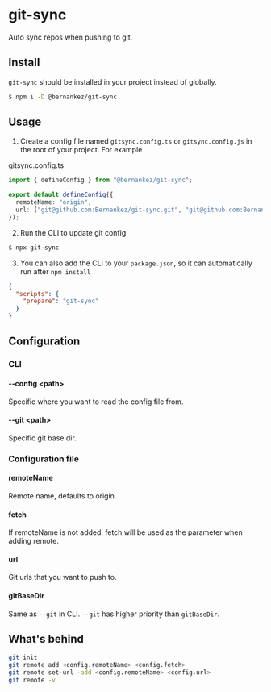 # git-sync

Auto sync repos when pushing to git.

## Install

`git-sync` should be installed in your project instead of globally. 

```sh
$ npm i -D @bernankez/git-sync
```

## Usage

1. Create a config file named `gitsync.config.ts` or `gitsync.config.js` in the root of your project. For example

gitsync.config.ts
```ts
import { defineConfig } from "@bernankez/git-sync";

export default defineConfig({
  remoteName: "origin",
  url: ["git@github.com:Bernankez/git-sync.git", "git@github.com:Bernankez/example.git"]
});
```

2. Run the CLI to update git config

```sh
$ npx git-sync
```

3. You can also add the CLI to your `package.json`, so it can automatically run after `npm install` 

```json
{
  "scripts": {
    "prepare": "git-sync"
  }
}
```

## Configuration

### CLI

#### --config \<path\>

Specific where you want to read the config file from.

#### --git \<path\>

Specific git base dir.

### Configuration file

#### remoteName

Remote name, defaults to origin.

#### fetch

If remoteName is not added, fetch will be used as the parameter when adding remote.

#### url

Git urls that you want to push to.

#### gitBaseDir

Same as `--git` in CLI. `--git` has higher priority than `gitBaseDir`.

## What's behind

```sh
git init
git remote add <config.remoteName> <config.fetch>
git remote set-url -add <config.remoteName> <config.url>
git remote -v
```